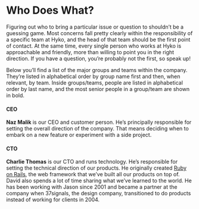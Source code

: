 # Who Does What?

Figuring out who to bring a particular issue or question to shouldn’t be a guessing game. Most concerns fall pretty clearly within the responsibility of a specific team at Hyko, and the head of that team should be the first point of contact. At the same time, every single person who works at Hyko is approachable and friendly, more than willing to point you in the right direction. If you have a question, you’re probably not the first, so speak up!

Below you’ll find a list of the major groups and teams within the company. They’re listed in alphabetical order by group name first and then, when relevant, by team. Inside groups/teams, people are listed in alphabetical order by last name, and the most senior people in a group/team are shown in bold.

#### CEO

**Naz Malik** is our CEO and customer person. He’s principally responsible for setting the overall direction of the company. That means deciding when to embark on a new feature or experiment with a side project.

#### CTO

**Charlie Thomas** is our CTO and runs technology. He’s responsible for setting the technical direction of our products. He originally created [Ruby on Rails](https://rubyonrails.org/), the web framework that we’ve built all our products on top of. David also spends a lot of time sharing what we’ve learned to the world. He has been working with Jason since 2001 and became a partner at the company when 37signals, the design company, transitioned to do products instead of working for clients in 2004.